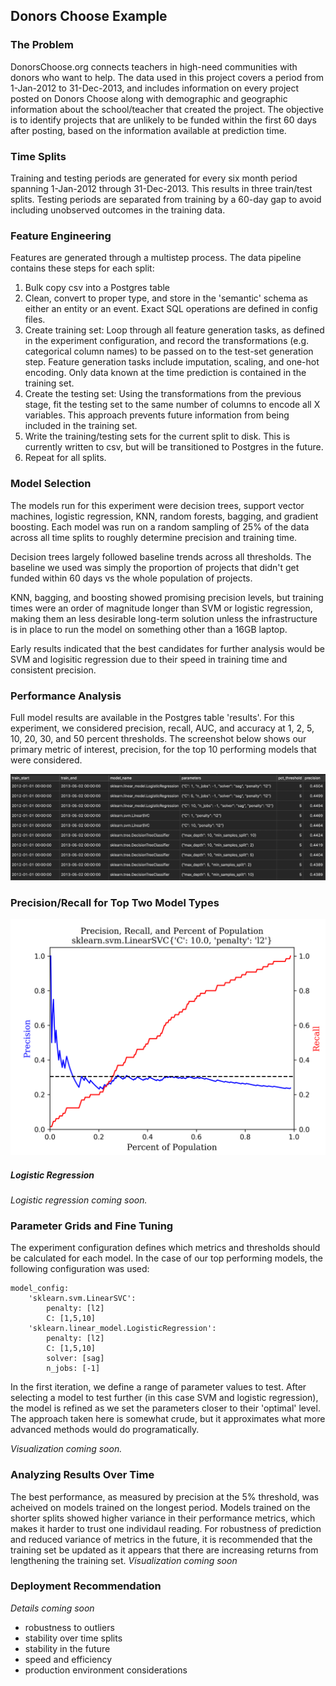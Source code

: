 ## Donors Choose Example

### The Problem
DonorsChoose.org connects teachers in high-need communities with donors who want to help. The data used in this project covers a period from 1-Jan-2012 to 31-Dec-2013, and includes information on every project posted on Donors Choose along with demographic and geographic information about the school/teacher that created the project. The objective is to identify projects that are unlikely to be funded within the first 60 days after posting, based on the information available at prediction time.


### Time Splits
Training and testing periods are generated for every six month period spanning 1-Jan-2012 through 31-Dec-2013. This results in three train/test splits. Testing periods are separated from training by a 60-day gap to avoid including unobserved outcomes in the training data.

### Feature Engineering
Features are generated through a multistep process. The data pipeline contains these steps for each split:
1. Bulk copy csv into a Postgres table
2. Clean, convert to proper type, and store in the 'semantic' schema as either an entity or an event. Exact SQL operations are defined in config files.
3. Create training set: Loop through all feature generation tasks, as defined in the experiment configuration, and record the transformations (e.g. categorical column names) to be passed on to the test-set generation step. Feature generation tasks include imputation, scaling, and one-hot encoding. Only data known at the time prediction is contained in the training set.
4. Create the testing set: Using the transformations from the previous stage, fit the testing set to the same number of columns to encode all X variables. This approach prevents future information from being included in the training set.
5. Write the training/testing sets for the current split to disk. This is currently written to csv, but will be transitioned to Postgres in the future.
6. Repeat for all splits.


### Model Selection
The models run for this experiment were decision trees, support vector machines, logistic regression, KNN, random forests, bagging, and gradient boosting. Each model was run on a random sampling of 25% of the data across all time splits to roughly determine precision and training time.

Decision trees largely followed baseline trends across all thresholds. The baseline we used was simply the proportion of projects that didn't get funded within 60 days vs the whole population of projects.

KNN, bagging, and boosting showed promising precision levels, but training times were an order of magnitude longer than SVM or logistic regression, making them an less desirable long-term solution unless the infrastructure is in place to run the model on something other than a 16GB laptop.

Early results indicated that the best candidates for further analysis would be SVM and logisitic regression due to their speed in training time and consistent precision.

### Performance Analysis
Full model results are available in the Postgres table 'results'. For this experiment, we considered precision, recall, AUC, and accuracy at 1, 2, 5, 10, 20, 30, and 50 percent thresholds. The screenshot below shows our primary metric of interest, precision, for the top 10 performing models that were considered.

![](https://github.com/timhannifan/minml/blob/master/examples/donors/sample_results/sample_images/top_10.png)

### Precision/Recall for Top Two Model Types

![](https://github.com/timhannifan/minml/blob/master/examples/donors/sample_results/sample_images/svm.png)
##### Logistic Regression
*Logistic regression coming soon.*

### Parameter Grids and Fine Tuning
The experiment configuration defines which metrics and thresholds should be calculated for each model. In the case of our top performing models, the following configuration was used:
```
model_config:
    'sklearn.svm.LinearSVC':
        penalty: [l2]
        C: [1,5,10]
    'sklearn.linear_model.LogisticRegression':
        penalty: [l2]
        C: [1,5,10]
        solver: [sag]
        n_jobs: [-1]
```

In the first iteration, we define a range of parameter values to test. After selecting a model to test further (in this case SVM and logistic regression), the model is refined as we set the parameters closer to their 'optimal' level. The approach taken here is somewhat crude, but it approximates what more advanced methods would do programatically.

*Visualization coming soon.*

### Analyzing Results Over Time
The best performance, as measured by precision at the 5% threshold, was acheived on models trained on the longest period. Models trained on the shorter splits showed higher variance in their performance metrics, which makes it harder to trust one individaul reading. For robustness of prediction and reduced variance of metrics in the future, it is recommended that the training set be updated as it appears that there are increasing returns from lengthening the training set.
*Visualization coming soon*

### Deployment Recommendation
*Details coming soon*
- robustness to outliers
- stability over time splits
- stability in the future
- speed and efficiency
- production environment considerations


